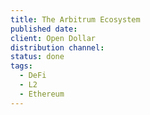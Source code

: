 ```yaml
---
title: The Arbitrum Ecosystem
published date: 
client: Open Dollar
distribution channel: 
status: done
tags:
  - DeFi
  - L2
  - Ethereum
---
```

